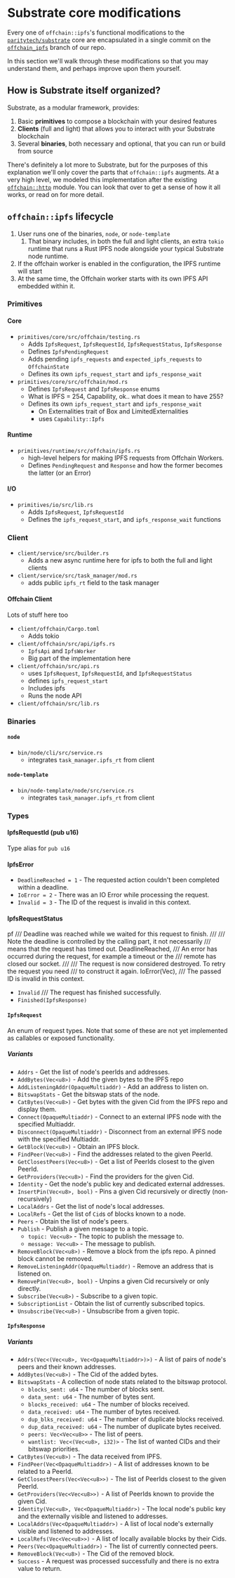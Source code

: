 # Substrate core modifications

Every one of `offchain::ipfs`'s functional modifications to the [`paritytech/substrate`] core are
encapsulated in a single commit on the [`offchain_ipfs`] branch of our repo.

In this section we'll walk through these modifications so that you may understand them, and
perhaps improve upon them yourself.

[`paritytech/substrate`]: https://github.com/paritytech/substrate
[`offchain_ipfs`]: https://github.com/rs-ipfs/substrate/tree/offchain_ipfs

## How is Substrate itself organized?

Substrate, as a modular framework, provides:

1. Basic **primitives** to compose a blockchain with your desired features
2. **Clients** (full and light) that allows you to interact with your Substrate blockchain
3. Several **binaries**, both necessary and optional, that you can run or build from source

There's definitely a lot more to Substrate, but for the purposes of this explanation we'll only
cover the parts that `offchain::ipfs` augments. At a very high level, we modeled this implementation
after the existing [`offchain::http`] module. You can look that over to get a sense of how it all
works, or read on for more detail.

[`offchain::http`]: https://github.com/paritytech/substrate/blob/master/client/offchain/src/api/http.rs

## `offchain::ipfs` lifecycle

1. User runs one of the binaries, `node`, or `node-template`
    1. That binary includes, in both the full and light clients, an extra `tokio` runtime that
runs a Rust IPFS node alongside your typical Substrate node runtime.
2. If the offchain worker is enabled in the configuration, the IPFS runtime will start
3. At the same time, the Offchain worker starts with its own IPFS API embedded within it.

### Primitives

#### Core

- `primitives/core/src/offchain/testing.rs`
    - Adds `IpfsRequest`, `IpfsRequestId`, `IpfsRequestStatus`, `IpfsResponse`
    - Defines `IpfsPendingRequest`
    - Adds pending `ipfs_requests` and `expected_ipfs_requests` to `OffchainState`
    - Defines its own `ipfs_request_start` and `ipfs_response_wait`
- `primitives/core/src/offchain/mod.rs`
    - Defines `IpfsRequest` and `IpfsResponse` enums
    - What is IPFS = 254, Capability, ok.. what does it mean to have 255?
    - Defines its own `ipfs_request_start` and `ipfs_response_wait`
        - On Externalities trait of Box<T> and LimitedExternalities
        - uses `Capability::Ipfs`

#### Runtime

- `primitives/runtime/src/offchain/ipfs.rs`
    - high-level helpers for making IPFS requests from Offchain Workers.
    - Defines `PendingRequest` and `Response` and how the former becomes the latter (or an Error)

#### I/O

- `primitives/io/src/lib.rs`
    - Adds `IpfsRequest`, `IpfsRequestId`
    - Defines the `ipfs_request_start`, and `ipfs_response_wait` functions

### Client

- `client/service/src/builder.rs`
    - Adds a new async runtime here for ipfs to both the full and light clients
- `client/service/src/task_manager/mod.rs`
    - adds public `ipfs_rt` field to the task manager

#### Offchain Client

Lots of stuff here too

- `client/offchain/Cargo.toml`
    - Adds tokio
- `client/offchain/src/api/ipfs.rs`
    - `IpfsApi` and `IpfsWorker`
    - Big part of the implementation here
- `client/offchain/src/api.rs`
    - uses `IpfsRequest`, `IpfsRequestId`, and `IpfsRequestStatus`
    - defines `ipfs_request_start`
    - Includes ipfs
    - Runs the node API
- `client/offchain/src/lib.rs`

### Binaries

#### `node`

- `bin/node/cli/src/service.rs`
    - integrates `task_manager.ipfs_rt` from client

#### `node-template`

- `bin/node-template/node/src/service.rs`
    - integrates `task_manager.ipfs_rt` from client

### Types

#### IpfsRequestId (pub u16)

Type alias for `pub u16`

#### IpfsError

- `DeadlineReached = 1` - The requested action couldn't been completed within a deadline.
- `IoError = 2` - There was an IO Error while processing the request.
- `Invalid = 3` - The ID of the request is invalid in this context.

#### IpfsRequestStatus
pf
/// Deadline was reached while we waited for this request to finish.
	///
	/// Note the deadline is controlled by the calling part, it not necessarily
	/// means that the request has timed out.
	DeadlineReached,
	/// An error has occurred during the request, for example a timeout or the
	/// remote has closed our socket.
	///
	/// The request is now considered destroyed. To retry the request you need
	/// to construct it again.
	IoError(Vec<u8>),
	/// The passed ID is invalid in this context.
- `Invalid`
	/// The request has finished successfully.
- `Finished(IpfsResponse)`

#### `IpfsRequest`

An enum of request types. Note that some of these are not yet implemented as
callables or exposed functionality.

##### Variants

- `Addrs` - Get the list of node's peerIds and addresses.
- `AddBytes(Vec<u8>)` - Add the given bytes to the IPFS repo
- `AddListeningAddr(OpaqueMultiaddr)` - Add an address to listen on.
- `BitswapStats` - Get the bitswap stats of the node.
- `CatBytes(Vec<u8>)` - Get bytes with the given Cid from the IPFS repo and display them.
- `Connect(OpaqueMultiaddr)` - Connect to an external IPFS node with the specified Multiaddr.
- `Disconnect(OpaqueMultiaddr)` - Disconnect from an external IPFS node with the specified Multiaddr.
- `GetBlock(Vec<u8>)` - Obtain an IPFS block.
- `FindPeer(Vec<u8>)` - Find the addresses related to the given PeerId.
- `GetClosestPeers(Vec<u8>)` - Get a list of PeerIds closest to the given PeerId.
- `GetProviders(Vec<u8>)` - Find the providers for the given Cid.
- `Identity` - Get the node's public key and dedicated external addresses.
- `InsertPin(Vec<u8>, bool)` - Pins a given Cid recursively or directly (non-recursively)
- `LocalAddrs` - Get the list of node's local addresses.
- `LocalRefs` - Get the list of `Cid`s of blocks known to a node.
- `Peers` - Obtain the list of node's peers.
- `Publish` - Publish a given message to a topic.
    - `topic: Vec<u8>` - The topic to publish the message to.
    - `message: Vec<u8>` - The message to publish.
- `RemoveBlock(Vec<u8>)` - Remove a block from the ipfs repo. A pinned block cannot be removed.
- `RemoveListeningAddr(OpaqueMultiaddr)` - Remove an address that is listened on.
- `RemovePin(Vec<u8>, bool)` - Unpins a given Cid recursively or only directly.
- `Subscribe(Vec<u8>)` - Subscribe to a given topic.
- `SubscriptionList` - Obtain the list of currently subscribed topics.
- `Unsubscribe(Vec<u8>)` - Unsubscribe from a given topic.


#### `IpfsResponse`

##### Variants

- `Addrs(Vec<(Vec<u8>, Vec<OpaqueMultiaddr>)>)` - A list of pairs of node's peers and
their known addresses.
- `AddBytes(Vec<u8>)` - The Cid of the added bytes.
- `BitswapStats` - A collection of node stats related to the bitswap protocol.
    - `blocks_sent: u64` - The number of blocks sent.
    - `data_sent: u64` - The number of bytes sent.
    - `blocks_received: u64` - The number of blocks received.
    - `data_received: u64` - The number of bytes received.
    - `dup_blks_received: u64` - The number of duplicate blocks received.
    - `dup_data_received: u64` - The number of duplicate bytes received.
    - `peers: Vec<Vec<u8>>` - The list of peers.
    - `wantlist: Vec<(Vec<u8>, i32)>` - The list of wanted CIDs and their bitswap priorities.
- `CatBytes(Vec<u8>)` - The data received from IPFS.
- `FindPeer(Vec<OpaqueMultiaddr>)` - A list of addresses known to be related to a PeerId.
- `GetClosestPeers(Vec<Vec<u8>>)` - The list of PeerIds closest to the given PeerId.
- `GetProviders(Vec<Vec<u8>>)` - A list of PeerIds known to provide the given Cid.
- `Identity(Vec<u8>, Vec<OpaqueMultiaddr>)` - The local node's public key and the externally visible and listened to addresses.
- `LocalAddrs(Vec<OpaqueMultiaddr>)` - A list of local node's externally visible and listened to addresses.
- `LocalRefs(Vec<Vec<u8>>)` - A list of locally available blocks by their Cids.
- `Peers(Vec<OpaqueMultiaddr>)` - The list of currently connected peers.
- `RemoveBlock(Vec<u8>)` - The Cid of the removed block.
- `Success` - A request was processed successfully and there is no extra value to return.
